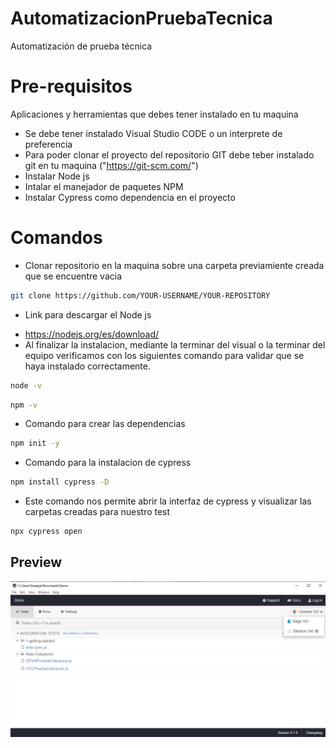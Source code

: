 # AutomatizacionPruebaTecnica
Automatización de prueba técnica

# Pre-requisitos
Aplicaciones y herramientas que debes tener instalado en tu maquina
- Se debe tener instalado Visual Studio CODE o un interprete de preferencia
- Para poder clonar el proyecto del repositorio GIT debe teber instalado git en tu maquina ("https://git-scm.com/")
- Instalar Node js
- Intalar el manejador de paquetes NPM
- Instalar Cypress como dependencia en el proyecto

# Comandos
* Clonar repositorio en la maquina sobre una carpeta previamiente creada que se encuentre vacia
```bash
git clone https://github.com/YOUR-USERNAME/YOUR-REPOSITORY
``` 
* Link para descargar el Node js
- https://nodejs.org/es/download/
- Al finalizar la instalacion, mediante la terminar del visual o la terminar del equipo verificamos con los siguientes comando para validar que se haya instalado correctamente.
```bash
node -v
``` 
```bash
npm -v
``` 
- Comando para crear las dependencias
```bash
npm init -y
``` 
- Comando para la instalacion de cypress
```bash
npm install cypress -D
``` 
- Este comando nos permite abrir la interfaz de cypress y visualizar las carpetas creadas para nuestro test
```bash
npx cypress open
``` 
## Preview
![](/Demo_Cypress.jpg)


